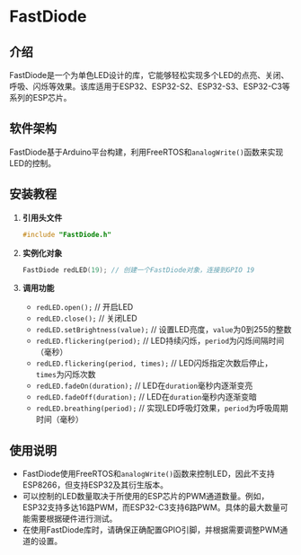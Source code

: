 # FastDiode

## 介绍
FastDiode是一个为单色LED设计的库，它能够轻松实现多个LED的点亮、关闭、呼吸、闪烁等效果。该库适用于ESP32、ESP32-S2、ESP32-S3、ESP32-C3等系列的ESP芯片。

## 软件架构
FastDiode基于Arduino平台构建，利用FreeRTOS和`analogWrite()`函数来实现LED的控制。

## 安装教程

1. **引用头文件**
   ```cpp
   #include "FastDiode.h"
   ```

2. **实例化对象**
   ```cpp
   FastDiode redLED(19); // 创建一个FastDiode对象，连接到GPIO 19
   ```

3. **调用功能**
   - `redLED.open();` // 开启LED
   - `redLED.close();` // 关闭LED
   - `redLED.setBrightness(value);` // 设置LED亮度，`value`为0到255的整数
   - `redLED.flickering(period);` // LED持续闪烁，`period`为闪烁间隔时间（毫秒）
   - `redLED.flickering(period, times);` // LED闪烁指定次数后停止，`times`为闪烁次数
   - `redLED.fadeOn(duration);` // LED在`duration`毫秒内逐渐变亮
   - `redLED.fadeOff(duration);` // LED在`duration`毫秒内逐渐变暗
   - `redLED.breathing(period);` // 实现LED呼吸灯效果，`period`为呼吸周期时间（毫秒）

## 使用说明
- FastDiode使用FreeRTOS和`analogWrite()`函数来控制LED，因此不支持ESP8266，但支持ESP32及其衍生版本。
- 可以控制的LED数量取决于所使用的ESP芯片的PWM通道数量。例如，ESP32支持多达16路PWM，而ESP32-C3支持6路PWM。具体的最大数量可能需要根据硬件进行测试。
- 在使用FastDiode库时，请确保正确配置GPIO引脚，并根据需要调整PWM通道的设置。